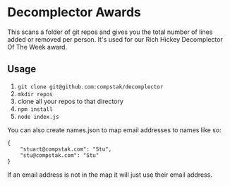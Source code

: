 # Decomplector Awards

This scans a folder of git repos and gives you the total number of lines added or removed per person. It's used for our Rich Hickey Decomplector Of The Week award.

## Usage

1. `git clone git@github.com:compstak/decomplector`
2. `mkdir repos`
3. clone all your repos to that directory
4. `npm install`
5. `node index.js`

You can also create names.json to map email addresses to names like so:

```
{
	"stuart@compstak.com": "Stu",
	"stu@compstak.com": "Stu"
}
```

If an email address is not in the map it will just use their email address.
